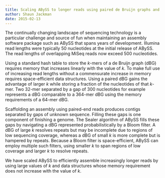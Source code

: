 ```yaml
---
title: Scaling ABySS to longer reads using paired de Bruijn graphs and Bloom filters
author: Shaun Jackman
date: 2015-02-13
---
```


The continually changing landscape of sequencing technology is a particular challenge and source of fun when maintaining an assembly software package such as ABySS that spans years of development. Illumina read lengths were typically 50 nucleotides at the initial release of ABySS. The read lengths of overlapping MiSeq reads now exceed 500 nucleotides.

Using a standard hash table to store the *k*-mers of a de Bruijn graph (dBG) requires memory that increases linearly with the value of *k*. To make full use of increasing read lengths without a commensurate increase in memory requires space-efficient data structures. Using a paired dBG gains the advantage of larger *k* while storing a fraction of the nucleotides of that *k*-mer. Two 32-mer separated by a gap of 300 nucleotides for example represents a dBG comparable to a 364-mer dBG using the memory requirements of a 64-mer dBG.

Scaffolding an assembly using paired-end reads produces contigs separated by gaps of unknown sequence. Filling these gaps is one component of finishing a genome. The Sealer algorithm of ABySS fills these gaps by navigating a dBG represented probabilistically by a Bloom filter. A dBG of large *k* resolves repeats but may be incomplete due to regions of low sequencing coverage, whereas a dBG of small *k* is more complete but is hampered by repeats. Because a Bloom filter is space-efficient, ABySS can employ multiple such filters, using smaller *k* to span regions of low coverage and larger *k* to resolve repeats.

We have scaled ABySS to efficiently assemble increasingly longer reads by using large values of *k* and data structures whose memory requirement does not increase with the value of *k*.
